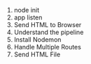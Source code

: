1. node init
2. app listen
3. Send HTML to Browser
4. Understand the pipeline
5. Install Nodemon
6. Handle Multiple Routes
7. Send HTML File
